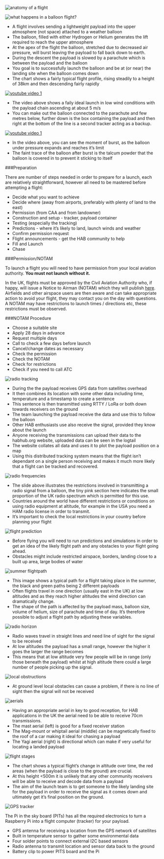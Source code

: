 ![anatomy of a flight](1/anatomyofaflight.JPG)

![what happens in a balloon flight?](1/whathappens.JPG)

- A flight involves sending a lightweight payload into the upper atmosphere (not space) attached to a weather balloon
- The balloon, filled with either Hydrogen or Helium generates the lift required to reach the upper atmosphere
- At the apex of the flight the balloon, stretched due to decreased air pressure, will burst leaving the payload to fall back down to earth.
- During the descent the payload is slowed by a parachute which is between the payload and the balloon
- You goal is to successfully launch the balloon and be at (or near) the landing site when the balloon comes down
- The chart shows a fairly typical flight profile, rising steadily to a height of 38km and then descending fairly rapidly

[![youtube video 1](1/youtubevideo1.JPG)](https://www.youtube.com/watch?v=_CPRcW4IwS0)

- The video above shows a faily ideal launch in low wind conditions with the payload chain ascending at about 5 m/s
- You can make out the balloon connected to the parachute and few metres below, further down is the box containing the payload and then right at the bottom of the line is a second tracker acting as a backup.

[![youtube video 1](1/youtubevideo2.JPG)](https://www.youtube.com/watch?v=PfD309zhKi0)

- In the video above, you can see the moment of burst, as the balloon under pressure expands and reaches it’s limit
- The faint trace of the balloon after burst is the talcum powder that the balloon is covered in to prevent it sticking to itself

###Preparation

There are number of steps needed in order to prepare for a launch, each are relatively straightforward, however all need to be mastered before attempting a flight:

- Decide what you want to achieve
- Decide where (away from airports, preferably with plenty of land to the east)
- Permission (from CAA and from landowner)
- Construction and setup - tracker, payload container
- Testing (especially the tracking)
- Predictions - where it’s likely to land, launch winds and weather
- Confirm permission request
- Flight announcements - get the HAB community to help
- Fill and Launch
- Chase

###Permission/NOTAM

To launch a flight you will need to have permission from your local aviation authority. **You must not launch without it.**

In the UK, flights must be approved by the Civil Aviation Authority who, if happy, will issue a Notice to Airman (NOTAM) which they will publish [here](http://notaminfo.com). Airfields and other airspace users are then aware and can take appropriate action to avoid your flight, they may contact you on the day with questions. A NOTAM may have restrictions to launch times / directions etc, these
restrictions must be observed.

###NOTAM Procedure

- Choose a suitable site
- Apply 28 days in advance
- Request multiple days
- Call to check a few days before launch
- Cancel/change dates as necessary
- Check the permission
- Check the NOTAM
- Check for restrictions
- Check if you need to call ATC

![radio tracking](1/radiotracking.JPG)

- During the the payload receives GPS data from satellites overhead
- It then combines its location with some other data including time, temperature and a timestamp to create a sentence
- This sentence is then transmitted using RTTY / LoRa or both down towards receivers on the ground
- The team launching the payload receive the data and use this to follow the balloon
- Other HAB enthusiasts use also receive the signal, provided they know about the launch
- Anyone receiving the transmissions can upload their data to the habhub.org website, uploaded data can be seen in the logtail
- The website collates all data and uses it to plot the payload position on a map
- Using this distributed tracking system means that the flight isn’t dependant on a single person receiving and makes it much more likely that a flight can be tracked and recovered.

![radio frequencies](1/radiofrequencies.JPG)

- The slide above illustrates the restrictions involved in transmitting a radio signal from a balloon, the tiny pink section here indicates the small proportion of the UK radio spectrum which is permitted for this use.
- Countries around the world have different restrictions or conditions on using radio equipment at altitude, for example in the USA you need a HAM radio license in order to transmit.
- It’s important to check the local restrictions in your country before planning your flight

![flight prediction](1/flightprediction.JPG)

- Before flying you will need to run predictions and simulations in order to get an idea of the likely flight path and any obstacles to your flight going ahead.
- Obstacles might include restricted airspace, borders, landing close to a built up area, large bodies of water

![summer flightpath](1/flightsummerpath.JPG)

- This image shows a typical path for a flight taking place in the summer, the black and green paths being 2 different payloads
- Often flights travel in one direction (usually east in the UK) at low altitudes and as they reach higher altitudes the wind direction can dramatically change.
- The shape of the path is affected by the payload mass, balloon size, volume of helium, size of parachute and time of day. It’s therefore possible to adjust a flight path by adjusting these variables.

![radio horizon](1/radiohorizon.JPG)

- Radio waves travel in straight lines and need line of sight for the signal to be received
- At low altitudes the payload has a small range, however the higher it goes the larger the range becomes
- This means that at low altitude very few people will be in range (only those beneath the payload) whilst at high altitude there could a large number of people picking up the signal.

![local obstructions](1/localobstructions.JPG)

- At ground level local obstacles can cause a problem, if there is no line of sight then the signal will not be received

![aerials](1/aerials.JPG)

- Having an appropriate aerial in key to good reception, for HAB applications in the UK the aerial need to be able to receive 70cm transmissions.
- The mast aerial (left) is good for a fixed receiver station
- The Mag-mount or whiptail aerial (middle) can be magnetically fixed to the roof of a car making it ideal for chasing a payload
- The Yagi aerial (right) is directional which can make if very useful for locating a landed payload

![flight stages](1/flightstages.JPG)

- The chart shows a typical flight’s change in altitude over time, the red areas (when the payload is close to the ground) are crucial.
- At this height <500m it is unlikely that any other community receivers will be able to receive and decode data from a payload
- The aim of the launch team is to get someone to the likely landing site for the payload in order to receive the signal as it comes down and ultimately get it’s final position on the ground.

![GPS tracker](1/gpstracker.JPG)

The Pi in the sky board (PITs) has all the required electronics to turn a Raspberry Pi into a flight computer (tracker) for your payload.

- GPS antenna for receiving a location from the GPS network of satellites
- Built in temperature sensor to gather some environmental data
- Four solder points to connect external I2C based sensors
- Radio antenna to transmit location and sensor data back to the ground
- Battery clip to power PITS board and the Pi
